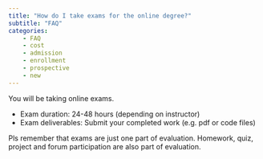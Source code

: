```yaml
---
title: "How do I take exams for the online degree?"
subtitle: "FAQ"
categories:
    - FAQ
    - cost
    - admission
    - enrollment
    - prospective
    - new
---
```

You will be taking online exams. 

- Exam duration: 24-48 hours (depending on instructor)
- Exam deliverables: Submit your completed work (e.g. pdf or code files)

Pls remember that exams are just one part of evaluation. Homework, quiz, project and forum participation are also part of evaluation.
